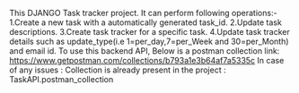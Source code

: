 This DJANGO Task tracker project. It can perform following operations:-
	 1.Create a new task with a automatically generated task_id.
	 2.Update task descriptions.
	 3.Create task tracker for a specific task.
	 4.Update task tracker details such as update_type(i.e 1=per_day,7=per_Week and 30=per_Month) and email id.
 To use this backend API, Below is a postman collection link: https://www.getpostman.com/collections/b793a1e3b64af7a5335c 
In case of any issues : Collection is already present in the project : TaskAPI.postman_collection
